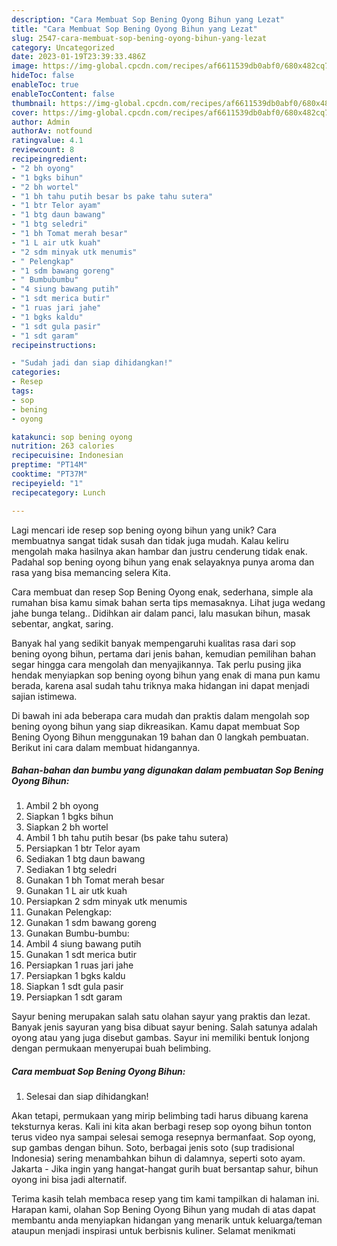```yaml
---
description: "Cara Membuat Sop Bening Oyong Bihun yang Lezat"
title: "Cara Membuat Sop Bening Oyong Bihun yang Lezat"
slug: 2547-cara-membuat-sop-bening-oyong-bihun-yang-lezat
category: Uncategorized
date: 2023-01-19T23:39:33.486Z
image: https://img-global.cpcdn.com/recipes/af6611539db0abf0/680x482cq70/sop-bening-oyong-bihun-foto-resep-utama.jpg
hideToc: false
enableToc: true
enableTocContent: false
thumbnail: https://img-global.cpcdn.com/recipes/af6611539db0abf0/680x482cq70/sop-bening-oyong-bihun-foto-resep-utama.jpg
cover: https://img-global.cpcdn.com/recipes/af6611539db0abf0/680x482cq70/sop-bening-oyong-bihun-foto-resep-utama.jpg
author: Admin
authorAv: notfound
ratingvalue: 4.1
reviewcount: 8
recipeingredient:
- "2 bh oyong"
- "1 bgks bihun"
- "2 bh wortel"
- "1 bh tahu putih besar bs pake tahu sutera"
- "1 btr Telor ayam"
- "1 btg daun bawang"
- "1 btg seledri"
- "1 bh Tomat merah besar"
- "1 L air utk kuah"
- "2 sdm minyak utk menumis"
- " Pelengkap"
- "1 sdm bawang goreng"
- " Bumbubumbu"
- "4 siung bawang putih"
- "1 sdt merica butir"
- "1 ruas jari jahe"
- "1 bgks kaldu"
- "1 sdt gula pasir"
- "1 sdt garam"
recipeinstructions:

- "Sudah jadi dan siap dihidangkan!"
categories:
- Resep
tags:
- sop
- bening
- oyong

katakunci: sop bening oyong 
nutrition: 263 calories
recipecuisine: Indonesian
preptime: "PT14M"
cooktime: "PT37M"
recipeyield: "1"
recipecategory: Lunch

---
```





Lagi mencari ide resep sop bening oyong bihun yang unik? Cara membuatnya sangat tidak susah dan tidak juga mudah. Kalau keliru mengolah maka hasilnya akan hambar dan justru cenderung tidak enak. Padahal sop bening oyong bihun yang enak selayaknya punya aroma dan rasa yang bisa memancing selera Kita.





Cara membuat dan resep Sop Bening Oyong enak, sederhana, simple ala rumahan bisa kamu simak bahan serta tips memasaknya. Lihat juga wedang jahe bunga telang.. Didihkan air dalam panci, lalu masukan bihun, masak sebentar, angkat, saring.

Banyak hal yang sedikit banyak mempengaruhi kualitas rasa dari sop bening oyong bihun, pertama dari jenis bahan, kemudian pemilihan bahan segar hingga cara mengolah dan menyajikannya. Tak perlu pusing jika hendak menyiapkan sop bening oyong bihun yang enak di mana pun kamu berada, karena asal sudah tahu triknya maka hidangan ini dapat menjadi sajian istimewa.






Di bawah ini ada beberapa cara mudah dan praktis dalam mengolah sop bening oyong bihun yang siap dikreasikan. Kamu dapat membuat Sop Bening Oyong Bihun menggunakan 19 bahan dan 0 langkah pembuatan. Berikut ini cara dalam membuat hidangannya.

<!--inarticleads1-->

##### Bahan-bahan dan bumbu yang digunakan dalam pembuatan Sop Bening Oyong Bihun:

1. Ambil 2 bh oyong
1. Siapkan 1 bgks bihun
1. Siapkan 2 bh wortel
1. Ambil 1 bh tahu putih besar (bs pake tahu sutera)
1. Persiapkan 1 btr Telor ayam
1. Sediakan 1 btg daun bawang
1. Sediakan 1 btg seledri
1. Gunakan 1 bh Tomat merah besar
1. Gunakan 1 L air utk kuah
1. Persiapkan 2 sdm minyak utk menumis
1. Gunakan  Pelengkap:
1. Gunakan 1 sdm bawang goreng
1. Gunakan  Bumbu-bumbu:
1. Ambil 4 siung bawang putih
1. Gunakan 1 sdt merica butir
1. Persiapkan 1 ruas jari jahe
1. Persiapkan 1 bgks kaldu
1. Siapkan 1 sdt gula pasir
1. Persiapkan 1 sdt garam


Sayur bening merupakan salah satu olahan sayur yang praktis dan lezat. Banyak jenis sayuran yang bisa dibuat sayur bening. Salah satunya adalah oyong atau yang juga disebut gambas. Sayur ini memiliki bentuk lonjong dengan permukaan menyerupai buah belimbing. 

<!--inarticleads2-->

##### Cara membuat Sop Bening Oyong Bihun:


1. Selesai dan siap dihidangkan!

Akan tetapi, permukaan yang mirip belimbing tadi harus dibuang karena teksturnya keras. Kali ini kita akan berbagi resep sop oyong bihun tonton terus video nya sampai selesai semoga resepnya bermanfaat. Sop oyong, sup gambas dengan bihun. Soto, berbagai jenis soto (sup tradisional Indonesia) sering menambahkan bihun di dalamnya, seperti soto ayam. Jakarta - Jika ingin yang hangat-hangat gurih buat bersantap sahur, bihun oyong ini bisa jadi alternatif. 

Terima kasih telah membaca resep yang tim kami tampilkan di halaman ini. Harapan kami, olahan Sop Bening Oyong Bihun yang mudah di atas dapat membantu anda menyiapkan hidangan yang menarik untuk keluarga/teman ataupun menjadi inspirasi untuk berbisnis kuliner. Selamat menikmati
